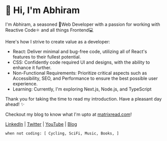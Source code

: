 # 👋 Hi, I'm Abhiram

I'm Abhiram, a seasoned 🚀Web Developer with a passion for working with Reactive Code⚛️ and all things Frontend💻

Here's how I strive to create value as a developer:

* React: Deliver minimal and bug-free code, utilizing all of React's features to their fullest potential.
* CSS: Confidently code required UI and designs, with the ability to enhance it further.
* Non-Functional Requirements: Prioritize critical aspects such as Accessibility, SEO, and Performance to ensure the best possible user experience.
* Learning: Currently, I'm exploring Next.js, Node.js, and TypeScript

Thank you for taking the time to read my introduction. Have a pleasant day ahead! ✨

Checkout my blog to know what I'm upto at [matrixread.com](https://matrixread.com/)!

[LinkedIn](https://linkedin.com/in/abhiramready) | [Twitter](https://twitter.com/abhiramready) | [YouTube](https://www.youtube.com/channel/UCsaSDDD5F1F774wzpSl0oDQ) |  [Blog](https://matrixread.com/)


```
when not coding: [ Cycling, SciFi, Music, Books, ]
```

